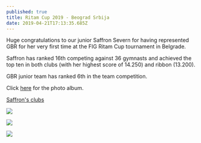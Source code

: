 ```yaml
---
published: true
title: Ritam Cup 2019 - Beograd Srbija
date: 2019-04-21T17:13:35.685Z
---
```

Huge congratulations to our junior Saffron Severn for having represented GBR for her very first time at the FIG Ritam Cup tournament in Belgrade.

Saffron has ranked 16th competing against 36 gymnasts and achieved the top ten in both clubs (with her highest score of 14.250) and ribbon (13.200).

GBR junior team has ranked 6th in the team competition.

Click [here](https://www.facebook.com/pg/Rhythmic-Excellence-787019504729313/photos/?tab=album&album_id=2149258645172052) for the photo album.

[Saffron's clubs](https://youtu.be/U6Hps4NvE00)

![](/assets/807a2910.jpg)

![](/assets/img-20190422-wa0016.jpg)

![](/assets/img-20190420-wa0043.jpg)

